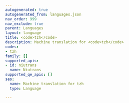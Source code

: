 ```yaml
---
autogenerated: true
autogenerated_from: languages.json
nav_order: 999
nav_exclude: true
parent: Languages
layout: language
title: <code>tzh</code>
description: Machine translation for <code>tzh</code>
codes:
- tzh
family: []
supported_apis:
- id: niutrans
  name: Niutrans
supported_qe_apis: []
seo:
  name: Machine translation for tzh
  type: Language

---
```


